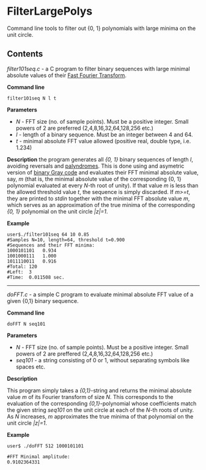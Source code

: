# FilterLargePolys
Command line tools to filter out {0, 1} polynomials with large minima on the unit circle.

## Contents

*filter101seq.c* - a C program to filter binary sequences with large minimal absolute values of their [Fast Fourier Transform](https://en.wikipedia.org/wiki/Fast_Fourier_transform).

**Command line**

`filter101seq N l t`

**Parameters**

- *N* - FFT size (no. of sample points). Must be a positive integer. Small powers of 2 are preferred (2,4,8,16,32,64,128,256 etc.)
- *l* - length of a binary sequence. Must be an integer between 4 and 64.
- *t* - minimal absolute FFT value allowed (positive real, double type, i.e. 1.234)

**Description** the program generates all *{0, 1}* binary sequences of length *l*, avoiding reversals and [palyndromes](https://en.wikipedia.org/wiki/Palindrome/). This is done using and asymetric version of [binary Gray code](https://en.wikipedia.org/wiki/Gray_code/) and evaluates their FFT minimal absolute value, say, *m* (that is, the minimal absolute value of the corresponding {0, 1} polynomial evaluated at every *N*-th root of unity). If that value *m* is less than the allowed threshold value *t*, the sequence is simply discarded. If *m>=t*, they are printed to *stdin* together with the minimal FFT absolute value *m*, which serves as an approximation of the true minima of the corresponding *{0, 1}* polynomial on the unit circle *|z|=1*.

**Example**

```
user$./filter101seq 64 10 0.85
#Samples N=10, length=64, threshold t=0.900
#Sequences and their FFT minima:
1000101101   0.934
1001000111   1.000
1011110011   0.916
#Total: 120
#Left:  3
#Time:  0.011508 sec.
```
---

*doFFT.c* - a simple C program to evaluate minimal absolute FFT value of a given {0,1} binary sequence.

**Command line**

`doFFT N seq101`

**Parameters**
- *N* - FFT size (no. of sample points). Must be a positive integer. Small powers of 2 are preffered (2,4,8,16,32,64,128,256 etc.)
- *seq101* - a string consisting of 0 or 1, without separating symbols like spaces etc.

**Description**

This program simply takes a *{0,1}*-string and returns the minimal absolute value *m* of its Fourier transform of size *N*. This corresponds to the evaluation of the corresponding *{0,1}*-polynomial whose coefficients match the given string *seq101* on the unit circle at each of the *N*-th roots of unity. As *N* increases, *m* approximates the true minima of that polynomial on the unit circle *|z|=1*.

**Example**

```
user$ ./doFFT 512 1000101101

#FFT Minimal amplitude:
0.9102364331
```
